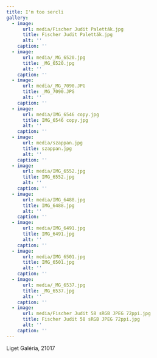 ```yaml
---
title: I'm too sercli
gallery:
  - image:
      url: media/Fischer Judit Paletták.jpg
      title: Fischer Judit Paletták.jpg
      alt: ''
    caption: ''
  - image:
      url: media/_MG_6520.jpg
      title: _MG_6520.jpg
      alt: ''
    caption: ''
  - image:
      url: media/_MG_7090.JPG
      title: _MG_7090.JPG
      alt: ''
    caption: ''
  - image:
      url: media/IMG_6546 copy.jpg
      title: IMG_6546 copy.jpg
      alt: ''
    caption: ''
  - image:
      url: media/szappan.jpg
      title: szappan.jpg
      alt: ''
    caption: ''
  - image:
      url: media/IMG_6552.jpg
      title: IMG_6552.jpg
      alt: ''
    caption: ''
  - image:
      url: media/IMG_6488.jpg
      title: IMG_6488.jpg
      alt: ''
    caption: ''
  - image:
      url: media/IMG_6491.jpg
      title: IMG_6491.jpg
      alt: ''
    caption: ''
  - image:
      url: media/IMG_6501.jpg
      title: IMG_6501.jpg
      alt: ''
    caption: ''
  - image:
      url: media/_MG_6537.jpg
      title: _MG_6537.jpg
      alt: ''
    caption: ''
  - image:
      url: media/Fischer Judit 58 sRGB JPEG 72ppi.jpg
      title: Fischer Judit 58 sRGB JPEG 72ppi.jpg
      alt: ''
    caption: ''
---
```

Liget Galéria, 21017
